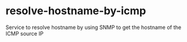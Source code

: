 # resolve-hostname-by-icmp
Service to resolve hostname by using SNMP to get the hostname of the ICMP source IP
